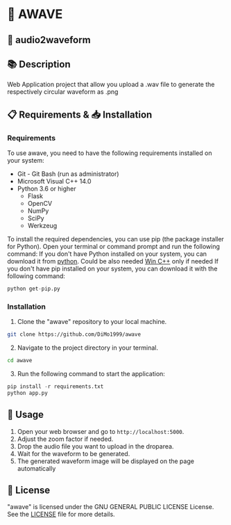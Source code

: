 # 🧿 AWAVE
## 🌈 audio2waveform
## 📚 Description
Web Application project that allow you upload a .wav file to generate the respectively circular waveform as .png 
## 📋 Requirements & 📥 Installation
### Requirements
To use awave, you need to have the following requirements installed on your system:
- Git - Git Bash (run as administrator)
- Microsoft Visual C++ 14.0
- Python 3.6 or higher
    - Flask
    - OpenCV
    - NumPy
    - SciPy
    - Werkzeug

To install the required dependencies, you can use pip (the package installer for Python). 
Open your terminal or command prompt and run the following command:
If you don't have Python installed on your system, you can download it from [python](https://www.python.org/downloads/).
Could be also needed [Win C++](https://visualstudio.microsoft.com/it/visual-cpp-build-tools/) only if needed
If you don't have pip installed on your system, you can download it with the following command:
```python
python get-pip.py
```
### Installation
1. Clone the "awave" repository to your local machine.
```bash
git clone https://github.com/DiMo1999/awave
```
2. Navigate to the project directory in your terminal.
```bash
cd awave 
```
3. Run the following command to start the application:
```python
pip install -r requirements.txt
python app.py
```

## 🚀 Usage
1. Open your web browser and go to `http://localhost:5000`.
2. Adjust the zoom factor if needed.
3. Drop the audio file you want to upload in the droparea.
4. Wait for the waveform to be generated.
5. The generated waveform image will be displayed on the page automatically

## 📝 License
"awave" is licensed under the GNU GENERAL PUBLIC LICENSE License. See the [LICENSE](LICENSE) file for more details.
